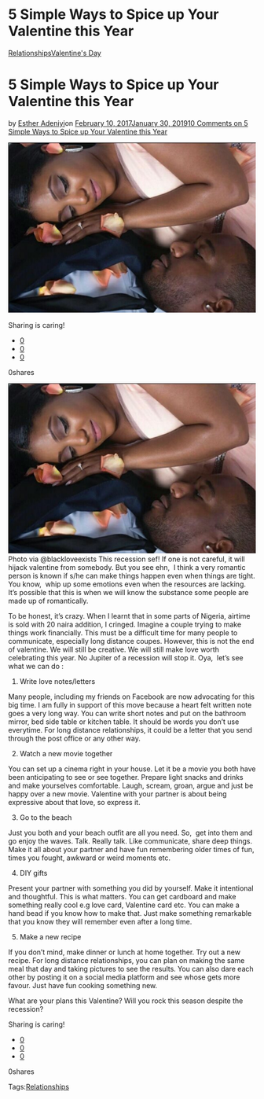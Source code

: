# 5 Simple Ways to Spice up Your Valentine this Year

[Relationships](https://estheradeniyi.com/category/relationships/)[Valentine&apos;s Day](https://estheradeniyi.com/category/valentines-day/)
# 5 Simple Ways to Spice up Your Valentine this Year

by [Esther Adeniyi](https://estheradeniyi.com/author/esther-adeniyi/)on [February 10, 2017January 30, 2019](https://estheradeniyi.com/5-ways-to-spice-up-your-valentine-in/)[10 Comments on 5 Simple Ways to Spice up Your Valentine this Year](https://estheradeniyi.com/5-ways-to-spice-up-your-valentine-in/#comments)

![](images\valentinecoupleinlove.jpg)

Sharing is caring!

- [0](https://www.facebook.com/sharer/sharer.php?u=https%3A%2F%2Festheradeniyi.com%2F5-ways-to-spice-up-your-valentine-in%2F&amp;t=5%20Simple%20Ways%20to%20Spice%20up%20Your%20Valentine%20this%20Year)
- [0](https://twitter.com/intent/tweet?text=5%20Simple%20Ways%20to%20Spice%20up%20Your%20Valentine%20this%20Year&amp;url=https%3A%2F%2Festheradeniyi.com%2F5-ways-to-spice-up-your-valentine-in%2F)
- [0](#)

0shares

[![Valentine couple in love](images\valentinecoupleinlove.jpg)](images\valentinecoupleinlove.jpg)Photo via @blackloveexists
This recession sef! If one is not careful, it will hijack valentine from somebody. But you see ehn, &#xA0;I think a very romantic person is known if s/he can make things happen even when things are tight. You know, &#xA0;whip up some emotions even when the resources are lacking. It&#x2019;s possible that this is when we will know the substance some people are made up of romantically.

To be honest, it&#x2019;s crazy. When I learnt that in some parts of Nigeria, airtime is sold with 20 naira addition, I cringed. Imagine a couple trying to make things work financially. This must be a difficult time for many people to communicate, especially long distance coupes. However, this is not the end of valentine. We will still be creative. We will still make love worth celebrating this year. No Jupiter of a recession will stop it. Oya, &#xA0;let&#x2019;s see what we can do :

1. Write love notes/letters

Many people, including my friends on Facebook are now advocating for this big time. I am fully in support of this move because a heart felt written note goes a very long way. You can write short notes and put on the bathroom mirror, bed side table or kitchen table. It should be words you don&#x2019;t use everytime. For long distance relationships, it could be a letter that you send through the post office or any other way.

2. Watch a new movie together

You can set up a cinema right in your house. Let it be a movie you both have been anticipating to see or see together. Prepare light snacks and drinks and make yourselves comfortable. Laugh, scream, groan, argue and just be happy over a new movie. Valentine with your partner is about being expressive about that love, so express it.

3. Go to the beach

Just you both and your beach outfit are all you need. So, &#xA0;get into them and go enjoy the waves. Talk. Really talk. Like communicate, share deep things. Make it all about your partner and have fun remembering older times of fun, times you fought, awkward or weird moments etc.

4. DIY gifts

Present your partner with something you did by yourself. Make it intentional and thoughtful. This is what matters. You can get cardboard and make something really cool e.g love card, Valentine card etc. You can make a hand bead if you know how to make that. Just make something remarkable that you know they will remember even after a long time.

5. Make a new recipe

If you don&#x2019;t mind, make dinner or lunch at home together. Try out a new recipe. For long distance relationships, you can plan on making the same meal that day and taking pictures to see the results. You can also dare each other by posting it on a social media platform and see whose gets more favour. Just have fun cooking something new.

What are your plans this Valentine? Will you rock this season despite the recession?

Sharing is caring!

- [0](https://www.facebook.com/sharer/sharer.php?u=https%3A%2F%2Festheradeniyi.com%2F5-ways-to-spice-up-your-valentine-in%2F&amp;t=5%20Simple%20Ways%20to%20Spice%20up%20Your%20Valentine%20this%20Year)
- [0](https://twitter.com/intent/tweet?text=5%20Simple%20Ways%20to%20Spice%20up%20Your%20Valentine%20this%20Year&amp;url=https%3A%2F%2Festheradeniyi.com%2F5-ways-to-spice-up-your-valentine-in%2F)
- [0](#)

0shares

Tags:[Relationships](https://estheradeniyi.com/tag/relationships/)